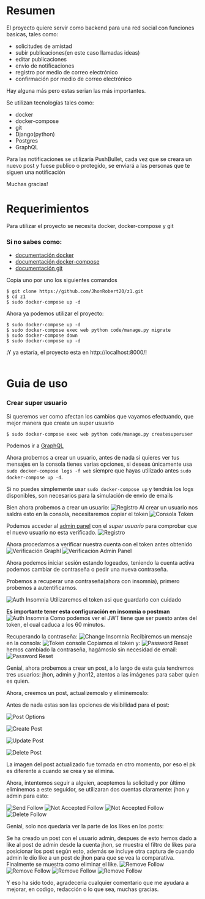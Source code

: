 # Resumen
El proyecto quiere servir como backend para una red social con funciones basicas, tales como:
- solicitudes de amistad
- subir publicaciones(en este caso llamadas ideas)
- editar publicaciones
- envio de notificaciones
- registro por medio de correo electrónico
- confirmación por medio de correo electrónico

Hay alguna más pero estas serian las más importantes.

Se utilizan tecnologías tales como:
- docker
- docker-compose
- git
- Django(python)
- Postgres
- GraphQL

Para las notificaciones se utilizaria PushBullet, cada vez que se creara un nuevo post y fuese publico o protegido, se enviará a las personas que te siguen una notificación

Muchas gracias!
# Requerimientos
Para utilizar el proyecto se necesita docker, docker-compose y git

### Si no sabes como: 
- [documentación docker](https://docs.docker.com/)
- [documentación docker-compose](https://docs.docker.com/compose/)
- [documentación git](https://git-scm.com/doc)

Copia uno por uno los siguientes comandos
```
$ git clone https://github.com/JhonRobert20/z1.git
$ cd z1
$ sudo docker-compose up -d
```
Ahora ya podemos utilizar el proyecto:
```
$ sudo docker-compose up -d
$ sudo docker-compose exec web python code/manage.py migrate
$ sudo docker-compose down
$ sudo docker-compose up -d
```
¡Y ya estaría, el proyecto esta en http://localhost:8000/!
<br/>
<br/>

# Guia de uso
### Crear super usuario
Si queremos ver como afectan los cambios que vayamos efectuando, que mejor manera que create un super usuario
```
$ sudo docker-compose exec web python code/manage.py createsuperuser
```
Podemos ir a [GraphQL](http:/localhost:8000/graphql)

Ahora probemos a crear un usuario, antes de nada si quieres ver tus mensajes en la consola tienes varias opciones,
si deseas únicamente usa
`sudo docker-compose logs -f web` siempre que hayas utilizado antes `sudo docker-compose up -d`.
<br/>

Si no puedes simplemente usar `sudo docker-compose up` y tendrás los logs disponibles, son necesarios para la simulación de envio de emails


Bien ahora probemos a crear un usuario:
![Registro](/fotos/graphql/register.png)
Al crear un usuario nos saldra esto en la consola, necesitaremos copiar el token
![Consola Token](/fotos/console/verification_token.png)

Podemos acceder al [admin panel](http:/localhost:8000/admin) con el *super usuario* para comprobar que el nuevo usuario no esta verificado.
![Registro](/fotos/adminPanel/not_verification.png)

Ahora procedamos a verificar nuestra cuenta con el token antes obtenido
![Verificación Graphl](/fotos/graphql/verification.png)
![Verificación Admin Panel](/fotos/adminPanel/verification.png)



Ahora podemos iniciar sesión estando logeados, teniendo la cuenta activa podemos cambiar de contraseña o
pedir una nueva contraseña.

Probemos a recuperar una contraseña(ahora con insomnia),
primero probemos a autentificarnos.

![Auth Insomnia](/fotos/insomnia/auth.png)
Utilizaremos el token asi que guardarlo con cuidado

**Es importante tener esta configuración en insomnia o postman**
![Auth Insomnia](/fotos/insomnia/header.png)
Como podemos ver el JWT tiene que ser puesto antes del token, el cual caduca a los 60 minutos.

Recuperando la contraseña:
![Change Insomnia](/fotos/insomnia/email_reset_password.png)
Recibiremos un mensaje en la consola:
![Token console](/fotos/console/token_reset.png)
Copiamos el token y:
![Password Reset](/fotos/insomnia/password_reset.png)
hemos cambiado la contraseña, hagámoslo sin necesidad de email:
![Password Reset](/fotos/insomnia/password_change.png)

Genial, ahora probemos a crear un post,
a lo largo de esta guia tendremos tres usuarios: jhon, admin y jhon12,
atentos a las imágenes para saber quien es quien.

Ahora, creemos un post, actualizemoslo y eliminemoslo:

Antes de nada estas son las opciones de visibilidad para el post:

![Post Options](/fotos/code/post_options.png)

![Create Post](/fotos/insomnia/create_post.png)

![Update Post](/fotos/insomnia/update_post.png)

![Delete Post](/fotos/insomnia/delete_post.png)

La imagen del post actualizado fue tomada en otro momento, por eso el pk es diferente a cuando se crea y se elimina.

Ahora, intentemos seguir a alguien, aceptemos la solicitud y por último eliminemos a este seguidor, se utilizaran dos cuentas claramente: jhon y admin para esto:

![Send Follow](/fotos/insomnia/send_follow.png)
![Not Accepted Follow](/fotos/insomnia/not_accepted_yet.png)
![Not Accepted Follow](/fotos/insomnia/accepted_follow.png)
![Delete Follow](/fotos/insomnia/delete_follow.png)


Genial, solo nos quedaría ver la parte de los likes en los posts:

Se ha creado un post con el usuario admin, despues de esto hemos dado a like al post de admin desde la cuenta jhon, se muestra el filtro de likes para posicionar los post según esto, además se incluye otra captura de cuando admin le dio like a un post de jhon para que se vea la comparativa.
Finalmente se muestra como eliminar el like.
![Remove Follow](/fotos/insomnia/create_like_post.png)
![Remove Follow](/fotos/insomnia/order_by_likes_posts_admin.png)
![Remove Follow](/fotos/insomnia/order_by_likes_posts_jhon.png)
![Remove Follow](/fotos/insomnia/delete_like_post.png)

Y eso ha sido todo, agradeceria cualquier comentario que me ayudara a mejorar, en codigo, redacción o lo que sea, muchas gracias.